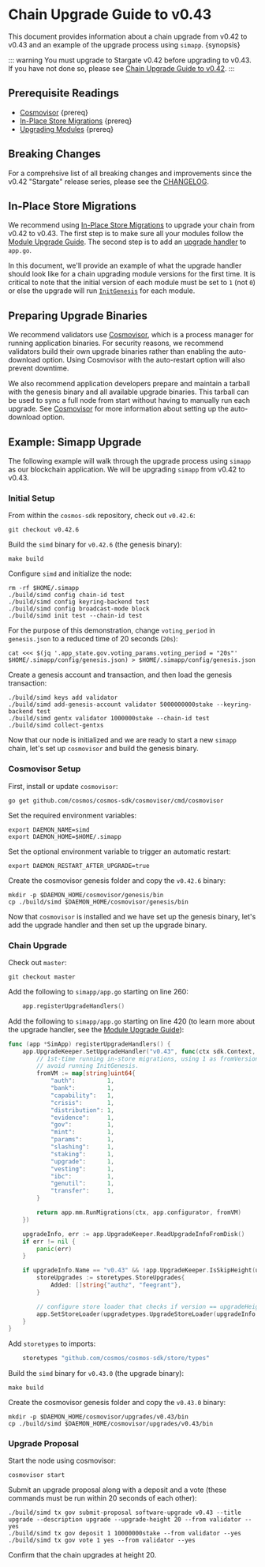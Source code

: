 <!--
order: 1
-->

# Chain Upgrade Guide to v0.43

This document provides information about a chain upgrade from v0.42 to v0.43 and an example of the upgrade process using `simapp`. {synopsis}

::: warning
You must upgrade to Stargate v0.42 before upgrading to v0.43. If you have not done so, please see [Chain Upgrade Guide to v0.42](/v0.42/migrations/chain-upgrade-guide-040.html).
:::

## Prerequisite Readings

- [Cosmovisor](../run-node/cosmovisor.html) {prereq}
- [In-Place Store Migrations](../core/upgrade.html) {prereq}
- [Upgrading Modules](../building-modules/upgrade.html) {prereq}

## Breaking Changes

For a comprehsive list of all breaking changes and improvements since the v0.42 "Stargate" release series, please see the [CHANGELOG](https://github.com/cosmos/cosmos-sdk/blob/v0.43.0-rc0/CHANGELOG.md#v0430-rc0---2021-06-25).

## In-Place Store Migrations

We recommend using [In-Place Store Migrations](../core/upgrade.html) to upgrade your chain from v0.42 to v0.43. The first step is to make sure all your modules follow the [Module Upgrade Guide](../building-modules/upgrade.html). The second step is to add an [upgrade handler](../core/upgrade.html#running-migrations) to `app.go`.

In this document, we'll provide an example of what the upgrade handler should look like for a chain upgrading module versions for the first time. It is critical to note that the initial version of each module must be set to `1` (not `0`) or else the upgrade will run [`InitGenesis`](../building-modules/genesis.html#initgenesis) for each module.

## Preparing Upgrade Binaries

We recommend validators use [Cosmovisor](../run-node/cosmovisor.html), which is a process manager for running application binaries. For security reasons, we recommend validators build their own upgrade binaries rather than enabling the auto-download option. Using Cosmovisor with the auto-restart option will also prevent downtime.

We also recommend application developers prepare and maintain a tarball with the genesis binary and all available upgrade binaries. This tarball can be used to sync a full node from start without having to manually run each upgrade. See [Cosmovisor](../run-node/cosmovisor.html) for more information about setting up the auto-download option.

## Example: Simapp Upgrade

The following example will walk through the upgrade process using `simapp` as our blockchain application. We will be upgrading `simapp` from v0.42 to v0.43.
 
### Initial Setup

From within the `cosmos-sdk` repository, check out `v0.42.6`:

```
git checkout v0.42.6
```

Build the `simd` binary for `v0.42.6` (the genesis binary):

```
make build
```

Configure `simd` and initialize the node:

<!-- TODO: init does not read chain-id from config -->

```
rm -rf $HOME/.simapp
./build/simd config chain-id test
./build/simd config keyring-backend test
./build/simd config broadcast-mode block
./build/simd init test --chain-id test
```

For the purpose of this demonstration, change `voting_period` in `genesis.json` to a reduced time of 20 seconds (`20s`):

```
cat <<< $(jq '.app_state.gov.voting_params.voting_period = "20s"' $HOME/.simapp/config/genesis.json) > $HOME/.simapp/config/genesis.json
```

Create a genesis account and transaction, and then load the genesis transaction:

<!-- TODO: add-genesis-account does not read keyring-backend from config -->
<!-- TODO: gentx does not read chain-id from config -->

```
./build/simd keys add validator
./build/simd add-genesis-account validator 5000000000stake --keyring-backend test
./build/simd gentx validator 1000000stake --chain-id test
./build/simd collect-gentxs
```

Now that our node is initialized and we are ready to start a new `simapp` chain, let's set up `cosmovisor` and build the genesis binary.

### Cosmovisor Setup

First, install or update `cosmovisor`:

```
go get github.com/cosmos/cosmos-sdk/cosmovisor/cmd/cosmovisor
```

Set the required environment variables:

```
export DAEMON_NAME=simd
export DAEMON_HOME=$HOME/.simapp
```

Set the optional environment variable to trigger an automatic restart:

```
export DAEMON_RESTART_AFTER_UPGRADE=true
```

Create the cosmovisor genesis folder and copy the `v0.42.6` binary:

```
mkdir -p $DAEMON_HOME/cosmovisor/genesis/bin
cp ./build/simd $DAEMON_HOME/cosmovisor/genesis/bin
```

Now that `cosmovisor` is installed and we have set up the genesis binary, let's add the upgrade handler and then set up the upgrade binary.

### Chain Upgrade

<!-- TODO: update master to v0.43.0 -->

Check out `master`:

```
git checkout master
```

Add the following to `simapp/app.go` starting on line 260:

```go
	app.registerUpgradeHandlers()
```

Add the following to `simapp/app.go` starting on line 420 (to learn more about the upgrade handler, see the [Module Upgrade Guide](../building-modules/upgrade.html)):

```go
func (app *SimApp) registerUpgradeHandlers() {
	app.UpgradeKeeper.SetUpgradeHandler("v0.43", func(ctx sdk.Context, plan upgradetypes.Plan, _ module.VersionMap) (module.VersionMap, error) {
		// 1st-time running in-store migrations, using 1 as fromVersion to
		// avoid running InitGenesis.
		fromVM := map[string]uint64{
			"auth":         1,
			"bank":         1,
			"capability":   1,
			"crisis":       1,
			"distribution": 1,
			"evidence":     1,
			"gov":          1,
			"mint":         1,
			"params":       1,
			"slashing":     1,
			"staking":      1,
			"upgrade":      1,
			"vesting":      1,
			"ibc":          1,
			"genutil":      1,
			"transfer":     1,
		}

		return app.mm.RunMigrations(ctx, app.configurator, fromVM)
	})

	upgradeInfo, err := app.UpgradeKeeper.ReadUpgradeInfoFromDisk()
	if err != nil {
		panic(err)
	}

	if upgradeInfo.Name == "v0.43" && !app.UpgradeKeeper.IsSkipHeight(upgradeInfo.Height) {
		storeUpgrades := storetypes.StoreUpgrades{
			Added: []string{"authz", "feegrant"},
		}

		// configure store loader that checks if version == upgradeHeight and applies store upgrades
		app.SetStoreLoader(upgradetypes.UpgradeStoreLoader(upgradeInfo.Height, &storeUpgrades))
	}
}
```

Add `storetypes` to imports:

```go
	storetypes "github.com/cosmos/cosmos-sdk/store/types"
```

Build the `simd` binary for `v0.43.0` (the upgrade binary):

```
make build
```

Create the cosmovisor genesis folder and copy the `v0.43.0` binary:

```
mkdir -p $DAEMON_HOME/cosmovisor/upgrades/v0.43/bin
cp ./build/simd $DAEMON_HOME/cosmovisor/upgrades/v0.43/bin
```

### Upgrade Proposal

Start the node using cosmovisor:

```
cosmovisor start
```

Submit an upgrade proposal along with a deposit and a vote (these commands must be run within 20 seconds of each other):

```
./build/simd tx gov submit-proposal software-upgrade v0.43 --title upgrade --description upgrade --upgrade-height 20 --from validator --yes
./build/simd tx gov deposit 1 10000000stake --from validator --yes
./build/simd tx gov vote 1 yes --from validator --yes
```

Confirm that the chain upgrades at height 20.